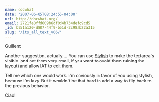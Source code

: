 ```yaml
---
name: docwhat
date: '2007-06-05T08:24:55-04:00'
url: http://docwhat.org/
email: 2721fe8ffd609b6df0d4b734defc9cd5
_id: b251a120-d887-44f9-b61d-2c98ab22a315
slug: '/its_all_text_v06/'
---
```


Guillem:

Another suggestion, actually.... You can use
<a href="https://addons.mozilla.org/en-US/firefox/addon/2108" rel="nofollow">Stylish</a>
to make the textarea's visible (and set them very small, if you want to avoid
them ruining the layout) and allow IAT to edit them.

Tell me which one would work. I'm obviously in favor of you using stylish,
because I'm lazy. But it wouldn't be that hard to add a way to flip back to
the previous behavior.

Ciao!
